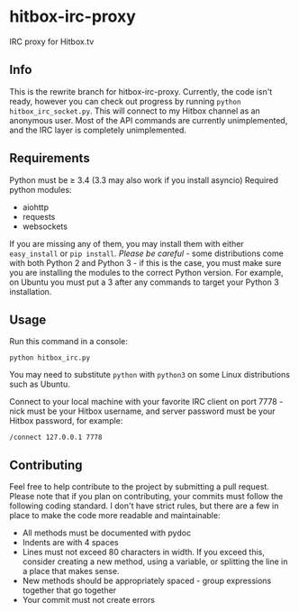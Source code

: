 # hitbox-irc-proxy
IRC proxy for Hitbox.tv

## Info
This is the rewrite branch for hitbox-irc-proxy.  Currently, the code isn't ready, however you can check out progress by running `python hitbox_irc_socket.py`.  This will connect to my Hitbox channel as an anonymous user.  Most of the API commands are currently unimplemented, and the IRC layer is completely unimplemented.

## Requirements
Python must be ≥ 3.4 (3.3 may also work if you install asyncio)
Required python modules:
- aiohttp
- requests
- websockets

If you are missing any of them, you may install them with either `easy_install` or `pip install`.  *Please be careful* - some distributions come with both Python 2 and Python 3 - if this is the case, you must make sure you are installing the modules to the correct Python version.  For example, on Ubuntu you must put a 3 after any commands to target your Python 3 installation.

## Usage

Run this command in a console:
````
python hitbox_irc.py
````

You may need to substitute `python` with `python3` on some Linux distributions such as Ubuntu.

Connect to your local machine with your favorite IRC client on port 7778 - nick must be your Hitbox username, and server password must be your Hitbox password, for example:

```/connect 127.0.0.1 7778```

## Contributing

Feel free to help contribute to the project by submitting a pull request.  Please note that if you plan on contributing, your commits must follow the following coding standard.  I don't have strict rules, but there are a few in place to make the code more readable and maintainable:

- All methods must be documented with pydoc
- Indents are with 4 spaces
- Lines must not exceed 80 characters in width.  If you exceed this, consider creating a new method, using a variable, or splitting the line in a place that makes sense.
- New methods should be appropriately spaced - group expressions together that go together
- Your commit must not create errors
